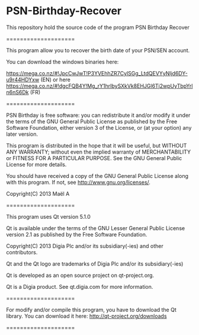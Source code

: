PSN-Birthday-Recover
====================

This repository hold the source code of the program PSN Birthday Recover

====================

This program allow you to recover the birth date of your PSN/SEN account.

You can download the windows binaries here: 

https://mega.co.nz/#!JpcCwJwT!P3YVEhhZR7CylSGg_LtdQEVYyNljd6DY-u9r44HDYxw (EN)
or here 
https://mega.co.nz/#!dgcFQB4Y!Mg_rY1hrIbySXkVk8EHJGl6Tj2wpUyTbpYrln6nS6Dk (FR)

====================

PSN Birthday is free software: you can redistribute it and/or modify
it under the terms of the GNU General Public License as published by
the Free Software Foundation, either version 3 of the License, or
(at your option) any later version.

This program is distributed in the hope that it will be useful,
but WITHOUT ANY WARRANTY; without even the implied warranty of
MERCHANTABILITY or FITNESS FOR A PARTICULAR PURPOSE.  See the
GNU General Public License for more details.

You should have received a copy of the GNU General Public License
along with this program.  If not, see <http://www.gnu.org/licenses/>.

Copyright(C) 2013 Maël A

====================

This program uses Qt version 5.1.0

Qt is available under the terms of the GNU Lesser General Public License
version 2.1 as published by the Free Software Foundation.

Copyright(C) 2013 Digia Plc and/or its subsidiary(-ies) and other contributors.

Qt and the Qt logo are trademarks of Digia Plc and/or its subsidiary(-ies)

Qt is developed as an open source project on qt-project.org.

Qt is a Digia product. See qt.digia.com for more information.

====================

For modify and/or compile this program, you have to download the Qt library.
You can download it here: http://qt-project.org/downloads

====================


